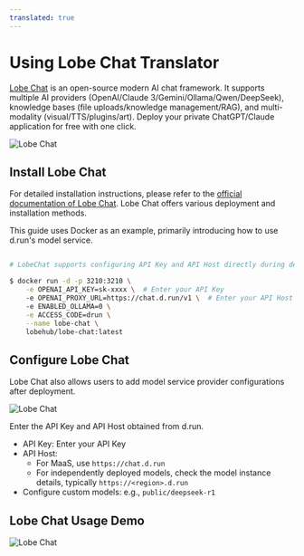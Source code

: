```yaml
---
translated: true
---
```


# Using Lobe Chat Translator

[Lobe Chat](https://lobehub.com/en) is an open-source modern AI chat framework.
It supports multiple AI providers (OpenAI/Claude 3/Gemini/Ollama/Qwen/DeepSeek), knowledge bases (file uploads/knowledge management/RAG), and multi-modality (visual/TTS/plugins/art). Deploy your private ChatGPT/Claude application for free with one click.

![Lobe Chat](../images/lobe-chat.png)

## Install Lobe Chat

For detailed installation instructions, please refer to the
[official documentation of Lobe Chat](https://lobehub.com/en/docs/self-hosting/start).
Lobe Chat offers various deployment and installation methods.

This guide uses Docker as an example, primarily introducing how to use d.run's model service.

```bash

# LobeChat supports configuring API Key and API Host directly during deployment

$ docker run -d -p 3210:3210 \
    -e OPENAI_API_KEY=sk-xxxx \  # Enter your API Key
    -e OPENAI_PROXY_URL=https://chat.d.run/v1 \  # Enter your API Host
    -e ENABLED_OLLAMA=0 \
    -e ACCESS_CODE=drun \
    --name lobe-chat \
    lobehub/lobe-chat:latest
```

## Configure Lobe Chat

Lobe Chat also allows users to add model service provider configurations after deployment.

![Lobe Chat](../images/lobe-chat-2.png)

Enter the API Key and API Host obtained from d.run.

- API Key: Enter your API Key
- API Host:
    - For MaaS, use `https://chat.d.run`
    - For independently deployed models, check the model instance details, typically `https://<region>.d.run`
- Configure custom models: e.g., `public/deepseek-r1`

## Lobe Chat Usage Demo

![Lobe Chat](../images/lobe-chat-3.png)
